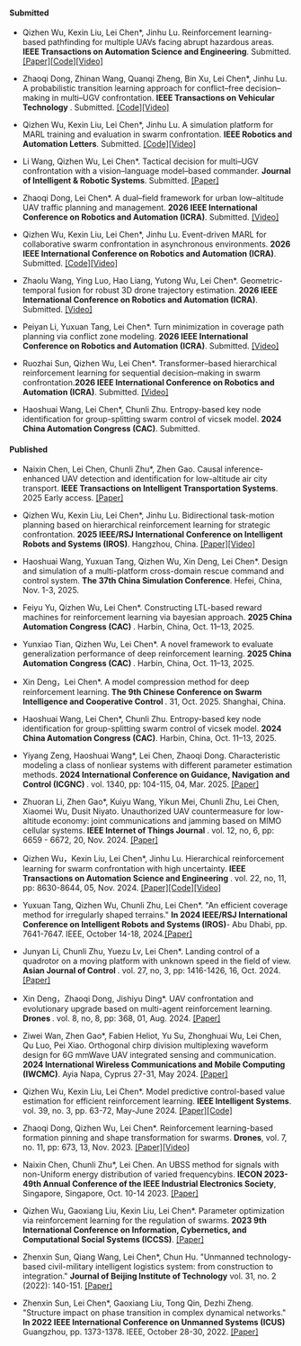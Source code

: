 #### Submitted

- Qizhen Wu, Kexin Liu, Lei Chen*, Jinhu Lu. Reinforcement learning-based pathfinding for multiple UAVs facing abrupt hazardous areas. <strong>IEEE Transactions on Automation Science and Engineering</strong>. Submitted. [[Paper]](https://arxiv.org/abs/2310.16659)[[Code]](https://github.com/Wu-duanduan/Pathfinding_MARL)[[Video]](https://www.bilibili.com/video/BV1gw41197hV/?vd_source=9de61aecdd9fb684e546d032ef7fe7bf)

- Zhaoqi Dong, Zhinan Wang, Quanqi Zheng, Bin Xu, Lei Chen*, Jinhu Lu. 
A probabilistic transition learning approach for conflict–free decision–making in multi–UGV confrontation. <strong>IEEE Transactions on Vehicular Technology </strong>. Submitted. [[Code]](https://github.com/dddddzq/Swarm-confrontation)[[Video]](https://b23.tv/ozlwUAs)

- Qizhen Wu, Kexin Liu, Lei Chen*, Jinhu Lu. A simulation platform for MARL training and evaluation in swarm confrontation. <strong>IEEE Robotics and Automation Letters</strong>. Submitted. [[Code]](https://github.com/Wu-duanduan/Swarm-Confrontation-Platform)[[Video]](https://www.bilibili.com/video/BV1mRK6zbECd/?vd_source=9de61aecdd9fb684e546d032ef7fe7bf)

- Li Wang, Qizhen Wu, Lei Chen*. Tactical decision for multi–UGV confrontation with a vision–language model–based commander. <strong>Journal of Intelligent & Robotic Systems</strong>. Submitted. [[Paper]](https://arxiv.org/abs/2507.11079)

- Zhaoqi Dong, Lei Chen*. A dual–field framework for urban low–altitude UAV traffic planning and management. <strong>2026 IEEE International Conference on Robotics and Automation (ICRA)</strong>. Submitted. [[Video]](https://b23.tv/W0a8WLT)

- Qizhen Wu, Kexin Liu, Lei Chen*, Jinhu Lu. Event-driven MARL for collaborative swarm confrontation in asynchronous environments. <strong>2026 IEEE International Conference on Robotics and Automation (ICRA)</strong>. Submitted. [[Code]](https://github.com/Wu-duanduan/Asynchronous-Swarm-Confrontation)[[Video]](https://www.bilibili.com/video/BV1RHeUzwE7L/?vd_source=9de61aecdd9fb684e546d032ef7fe7bf)

- Zhaolu Wang, Ying Luo, Hao Liang, Yutong Wu, Lei Chen*. Geometric-temporal fusion for robust 3D drone trajectory estimation. <strong>2026 IEEE International Conference on Robotics and Automation (ICRA)</strong>. Submitted. [[Video]](https://www.bilibili.com/video/BV1EXpgzTEuN/?share_source=copy_web&vd_source=539007dc12a6da101d8ba56f62929980)

- Peiyan Li, Yuxuan Tang, Lei Chen*. Turn minimization in coverage path planning via conflict zone modeling. <strong>2026 IEEE International Conference on Robotics and Automation (ICRA)</strong>. Submitted. [[Video]](https://www.bilibili.com/video/BV1tqnFzSExE/?vd_source=c566545330bedb343304b267fd8902b9)

- Ruozhai Sun, Qizhen Wu,  Lei Chen*. Transformer–based hierarchical reinforcement learning for sequential decision–making in swarm confrontation.<strong>2026 IEEE International Conference on Robotics and Automation (ICRA)</strong>. Submitted. [[Video]](https://www.bilibili.com/video/BV1QhnFz9E3s?spm_id_from=333.788.recommend_more_video.1&trackid=web_related_0.router-related-2206419-zjg6v.1761879415464.761&vd_source=71c121b7d93348ba87524a66a941cc90)


- Haoshuai Wang, Lei Chen*, Chunli Zhu. Entropy-based key node identification for group-splitting swarm control of vicsek model. <strong>2024 China Automation Congress (CAC)</strong>. Submitted.

#### Published

- Naixin Chen, Lei Chen, Chunli Zhu*, Zhen Gao. Causal inference-enhanced UAV detection and identification for low-altitude air city transport. <strong>IEEE Transactions on Intelligent Transportation Systems</strong>. 2025 Early access. [[Paper]](https://doi.org/10.1109/TITS.2025.3617479)

- Qizhen Wu, Kexin Liu, Lei Chen*, Jinhu Lu. Bidirectional task-motion planning based on hierarchical reinforcement learning for strategic confrontation. <strong>2025 IEEE/RSJ International Conference on Intelligent Robots and Systems (IROS)</strong>. Hangzhou, China. [[Paper]](https://arxiv.org/abs/2504.15876)[[Video]](https://www.bilibili.com/video/BV1JTwmeaEeN/?vd_source=9de61aecdd9fb684e546d032ef7fe7bf)

- Haoshuai Wang, Yuxuan Tang, Qizhen Wu, Xin Deng, Lei Chen*. Design and simulation of a multi-platform cross-domain rescue command and control system. <strong>The 37th China Simulation Conference</strong>. Hefei, China, Nov. 1-3, 2025.

- Feiyu Yu, Qizhen Wu, Lei Chen*. Constructing LTL-based reward machines for reinforcement learning via bayesian approach. <strong>2025 China Automation Congress (CAC) </strong>. Harbin, China, Oct. 11–13, 2025.

- Yunxiao Tian, Qizhen Wu, Lei Chen*. A novel framework to evaluate generalization performance of deep reinforcement learning. <strong>2025 China Automation Congress (CAC) </strong>. Harbin, China, Oct. 11–13, 2025.

- Xin Deng，Lei Chen*. A model compression method for deep reinforcement learning. <strong>The 9th Chinese Conference on Swarm Intelligence and Cooperative Control </strong>. 31, Oct. 2025. Shanghai, China.

- Haoshuai Wang, Lei Chen*, Chunli Zhu. Entropy-based key node identification for group-splitting swarm control of vicsek model. <strong>2024 China Automation Congress (CAC)</strong>. Harbin, China, Oct. 11–13, 2025.

- Yiyang Zeng, Haoshuai Wang*, Lei Chen, Zhaoqi Dong. Characteristic modeling a class of nonliear systems with different parameter estimation methods. <strong>2024 International Conference on Guidance, Navigation and Control (ICGNC) </strong>. vol. 1340, pp: 104-115, 04, Mar. 2025. [[Paper]](https://doi.org/10.1007/978-981-96-2212-2_11)

- Zhuoran Li, Zhen Gao*, Kuiyu Wang, Yikun Mei, Chunli Zhu, Lei Chen, Xiaomei Wu, Dusit Niyato. Unauthorized UAV countermeasure for low-altitude economy: joint communications and jamming based on MIMO cellular systems. <strong>IEEE Internet of Things Journal </strong>. vol. 12, no, 6, pp: 6659 - 6672, 20, Nov. 2024. [[Paper]](https://doi.org/10.1109/JIOT.2024.3491796)

- Qizhen Wu，Kexin Liu, Lei Chen*, Jinhu Lu. Hierarchical reinforcement learning for swarm confrontation with high uncertainty. <strong>IEEE Transactions on Automation Science and Engineering </strong>. vol. 22, no, 11, pp: 8630-8644, 05, Nov. 2024. [[Paper]](https://doi.org/10.1109/TASE.2024.3487219)[[Code]](https://github.com/Wu-duanduan/Swarm_confrontation_HRL)[[Video]](https://www.bilibili.com/video/BV15Ts7e8ERZ/?vd_source=9de61aecdd9fb684e546d032ef7fe7bf)

- Yuxuan Tang, Qizhen Wu, Chunli Zhu, Lei Chen*. "An efficient coverage method for irregularly shaped terrains." <strong>In 2024 IEEE/RSJ International Conference on Intelligent Robots and Systems (IROS)</strong>- Abu Dhabi, pp. 7641-7647. IEEE, October 14-18, 2024.[[Paper]](https://doi.org/10.1109/IROS58592.2024.10801856)

- Junyan Li, Chunli Zhu, Yuezu Lv, Lei Chen*. Landing control of a quadrotor on a moving platform with unknown speed in the field of view. <strong> Asian Journal of Control </strong>. vol. 27, no, 3, pp: 1416-1426, 16, Oct. 2024. [[Paper]](https://doi.org/10.1002/asjc.3522)

- Xin Deng，Zhaoqi Dong, Jishiyu Ding*. UAV confrontation and evolutionary upgrade based on multi-agent reinforcement learning. <strong>Drones </strong>. vol. 8, no, 8, pp: 368, 01, Aug. 2024. [[Paper]]( https://doi.org/10.3390/drones8080368)

- Ziwei Wan, Zhen Gao*, Fabien Heliot, Yu Su, Zhonghuai Wu, Lei Chen, Qu Luo, Pei Xiao. Orthogonal chirp division multiplexing waveform design for 6G mmWave UAV integrated sensing and communication. <strong>2024 International Wireless Communications and Mobile Computing (IWCMC)</strong>. Ayia Napa, Cyprus  27-31, May 2024. [[Paper]]( https://doi.org/10.1109/IWCMC61514.2024.10592310)

- Qizhen Wu, Kexin Liu, Lei Chen*. Model predictive control-based value estimation for efficient reinforcement learning. <strong>IEEE Intelligent Systems</strong>. vol. 39, no. 3, pp. 63-72, May-June 2024. [[Paper]](https://ieeexplore.ieee.org/document/10494864)[[Code]](https://github.com/Wu-duanduan/MPC_based-RL)

- Zhaoqi Dong, Qizhen Wu, Lei Chen*. Reinforcement learning-based formation pinning and shape transformation for swarms. <strong>Drones</strong>, vol. 7, no. 11, pp: 673, 13, Nov. 2023. [[Paper]](https://doi.org/10.3390/drones7110673)[[Video]](https://www.bilibili.com/video/BV1YN411H7K6)

- Naixin Chen, Chunli Zhu*, Lei Chen. An UBSS method for signals with non-Uniform energy distribution of varied frequencybins. <strong>IECON 2023- 49th Annual Conference of the IEEE Industrial Electronics Society</strong>, Singapore, Singapore, Oct. 10-14 2023.  [[Paper]](https://doi.org/10.1109/IECON51785.2023.10311827)

- Qizhen Wu, Gaoxiang Liu, Kexin Liu, Lei Chen*. Parameter optimization via reinforcement learning for the regulation of swarms. <strong>2023 9th International Conference on Information, Cybernetics, and Computational Social Systems (ICCSS)</strong>. [[Paper]](https://ieeexplore.ieee.org/document/10270800)

- Zhenxin Sun, Qiang Wang, Lei Chen*, Chun Hu. "Unmanned technology-based civil-military intelligent logistics system: from construction to integration." <strong>Journal of Beijing Institute of Technology</strong> vol. 31, no. 2 (2022): 140-151. [[Paper]](https://doi.org/10.15918/j.jbit1004-0579.2022.010)

- Zhenxin Sun, Lei Chen*, Gaoxiang Liu, Tong Qin, Dezhi Zheng. "Structure impact on phase transition in complex dynamical networks." <strong>In 2022 IEEE International Conference on Unmanned Systems (ICUS)</strong> Guangzhou, pp. 1373-1378. IEEE, October 28-30, 2022. [[Paper]](https://doi.org/10.1109/ICUS55513.2022.9986867)

